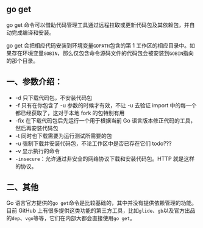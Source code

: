 ## go get
go get 命令可以借助代码管理工具通过远程拉取或更新代码包及其依赖包，并自动完成编译和安装。

go get 会把相应代码安装到环境变量`GOPATH`包含的第 1 工作区的相应目录中。如果存在环境变量`GOBIN`，那么仅包含命令源码文件的代码包会被安装到`GOBIN`指向的那个目录。

## 一、参数介绍：

* -d 只下载代码包，不安装代码包
* -f 只有在你包含了 -u 参数的时候才有效，不让 -u 去验证 import 中的每一个都已经获取了，这对于本地 fork 的包特别有用
* -fix 在下载代码包后先运行一个用于根据当前 Go 语言版本修正代码的工具，然后再安装代码包
* -t 同时也下载需要为运行测试所需要的包
* -u 强制下载并安装代码包，不论工作区中是否已存在它们 todo???
* -v 显示执行的命令
* `-insecure`：允许通过非安全的网络协议下载和安装代码包。HTTP 就是这样的协议。

## 二、其他

Go 语言官方提供的`go get`命令是比较基础的，其中并没有提供依赖管理的功能。目前 GitHub 上有很多提供这类功能的第三方工具，比如`glide`、`gb`以及官方出品的`dep`、`vgo`等等，它们在内部大都会直接使用`go get`。

